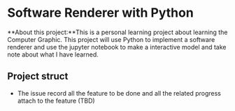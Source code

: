 # Software Renderer with Python
**About this project:**This is a personal learning project about learning the Computer Graphic. This project will use Python to implement a software renderer and use the jupyter notebook to make a interactive model and take note about what I have learned.
## Project struct
- The issue record all the feature to be done and all the related progress attach to the feature
(TBD)
